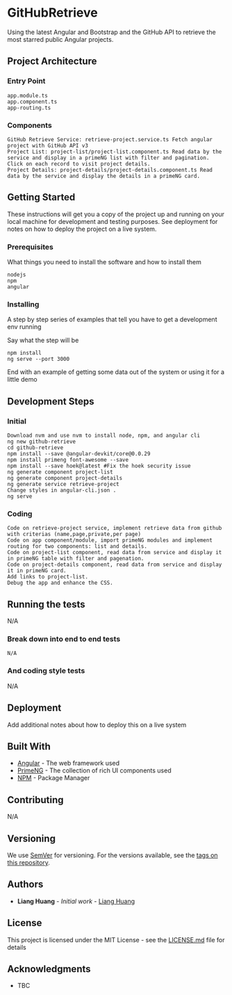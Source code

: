 # GitHubRetrieve
Using the latest Angular and Bootstrap and the GitHub API to retrieve the most starred public Angular projects.

## Project Architecture 

### Entry Point

```
app.module.ts
app.component.ts
app-routing.ts
```

### Components

```
GitHub Retrieve Service: retrieve-project.service.ts Fetch angular project with GitHub API v3
Project List: project-list/project-list.component.ts Read data by the service and display in a primeNG list with filter and pagination. Click on each record to visit project details.
Project Details: project-details/project-details.component.ts Read data by the service and display the details in a primeNG card.
```

## Getting Started

These instructions will get you a copy of the project up and running on your local machine for development and testing purposes. See deployment for notes on how to deploy the project on a live system.

### Prerequisites

What things you need to install the software and how to install them

```
nodejs
npm
angular
```

### Installing

A step by step series of examples that tell you have to get a development env running

Say what the step will be

```
npm install
ng serve --port 3000
```
End with an example of getting some data out of the system or using it for a little demo


## Development Steps

### Initial

```
Download nvm and use nvm to install node, npm, and angular cli
ng new github-retrieve
cd github-retrieve
npm install --save @angular-devkit/core@0.0.29
npm install primeng font-awesome --save
npm install --save hoek@latest #Fix the hoek security issue
ng generate component project-list
ng generate component project-details
ng generate service retrieve-project
Change styles in angular-cli.json .
ng serve
```
### Coding
```
Code on retrieve-project service, implement retrieve data from github with criterias (name,page,private,per page)
Code on app component/module, import primeNG modules and implement routing for two components: list and details.
Code on project-list component, read data from service and display it in primeNG table with filter and pagenation.
Code on project-details component, read data from service and display it in primeNG card.
Add links to project-list.
Debug the app and enhance the CSS.
```


## Running the tests

N/A

### Break down into end to end tests

```
N/A
```

### And coding style tests

N/A

## Deployment

Add additional notes about how to deploy this on a live system

## Built With

* [Angular](https://angular.io/) - The web framework used
* [PrimeNG](https://www.primefaces.org/primeng/) - The collection of rich UI components used
* [NPM](https://www.npmjs.com/) - Package Manager

## Contributing

N/A

## Versioning

We use [SemVer](http://semver.org/) for versioning. For the versions available, see the [tags on this repository](https://github.com/). 

## Authors

* **Liang Huang** - *Initial work* - [Liang Huang](https://github.com/huangliang10987)


## License

This project is licensed under the MIT License - see the [LICENSE.md](LICENSE.md) file for details

## Acknowledgments

* TBC
